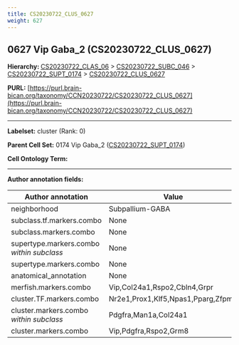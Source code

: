 ```yaml
---
title: CS20230722_CLUS_0627
weight: 627
---
```

## 0627 Vip Gaba_2 (CS20230722_CLUS_0627)
<b>Hierarchy: </b>
[CS20230722_CLAS_06](../CS20230722_CLAS_06) >
[CS20230722_SUBC_046](../CS20230722_SUBC_046) >
[CS20230722_SUPT_0174](../CS20230722_SUPT_0174) >
[CS20230722_CLUS_0627](../CS20230722_CLUS_0627)

**PURL:** [https://purl.brain-bican.org/taxonomy/CCN20230722/CS20230722_CLUS_0627](https://purl.brain-bican.org/taxonomy/CCN20230722/CS20230722_CLUS_0627)

---


**Labelset:** cluster (Rank: 0)

**Parent Cell Set:** 0174 Vip Gaba_2 ([CS20230722_SUPT_0174](../CS20230722_SUPT_0174))



**Cell Ontology Term:** 

[MARKER GENES.]: #


---

[TRANSFERRED ANNOTATIONS.]: #


[AUTHOR ANNOTATION FIELDS.]: #


**Author annotation fields:**

| Author annotation | Value |
|-------------------|-------|
|neighborhood|Subpallium-GABA|
|subclass.tf.markers.combo|None|
|subclass.markers.combo|None|
|supertype.markers.combo _within subclass_|None|
|supertype.markers.combo|None|
|anatomical_annotation|None|
|merfish.markers.combo|Vip,Col24a1,Rspo2,Cbln4,Grpr|
|cluster.TF.markers.combo|Nr2e1,Prox1,Klf5,Npas1,Pparg,Zfpm2|
|cluster.markers.combo _within subclass_|Pdgfra,Man1a,Col24a1|
|cluster.markers.combo|Vip,Pdgfra,Rspo2,Grm8|
